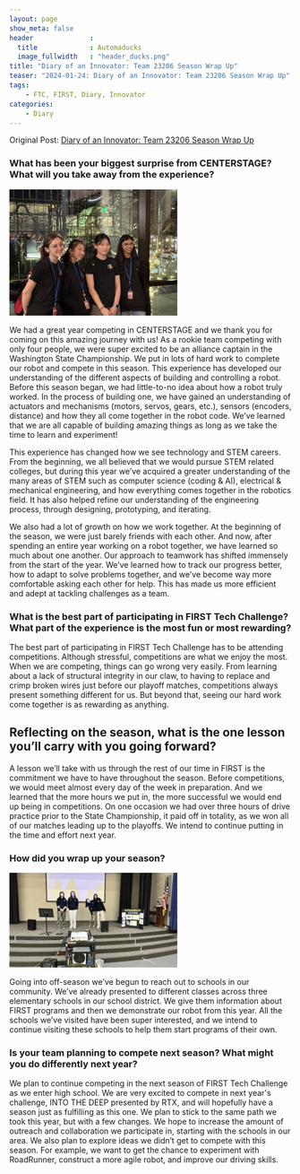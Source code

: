 ```yaml
---
layout: page
show_meta: false
header              :
  title             : Automaducks
  image_fullwidth   : "header_ducks.png"
title: "Diary of an Innovator: Team 23206 Season Wrap Up"
teaser: "2024-01-24: Diary of an Innovator: Team 23206 Season Wrap Up"
tags:
    - FTC, FIRST, Diary, Innovator
categories:
    - Diary
---
```

Original Post: [Diary of an Innovator: Team 23206 Season Wrap Up](https://firsttechchallenge.blogspot.com/2024/05/diary-of-innovator-team-23206-season.html)

### What has been your biggest surprise from CENTERSTAGE? What will you take away from the experience?

<img src="../../images/blog/Diary Entry 3a.jpg" vertical-align="-moz-middle-with-baseline" alt="Diary Entry 3a.jpg" width="300" />

We had a great year competing in CENTERSTAGE and we thank you for coming on this amazing journey with us! As a rookie team competing with only four people, we were super excited to be an alliance captain in the Washington State Championship. We put in lots of hard work to complete our robot and compete in this season. This experience has developed our understanding of the different aspects of building and controlling a robot. Before this season began, we had little-to-no idea about how a robot truly worked. In the process of building one, we have gained an understanding of actuators and mechanisms (motors, servos, gears, etc.), sensors (encoders, distance) and how they all come together in the robot code. We’ve learned that we are all capable of building amazing things as long as we take the time to learn and experiment!

This experience has changed how we see technology and STEM careers. From the beginning, we all believed that we would pursue STEM related colleges, but during this year we’ve acquired a greater understanding of the many areas of STEM such as computer science (coding & AI), electrical & mechanical engineering, and how everything comes together in the robotics field. It has also helped refine our understanding of the engineering process, through designing, prototyping, and iterating.

We also had a lot of growth on how we work together. At the beginning of the season, we were just barely friends with each other. And now, after spending an entire year working on a robot together, we have learned so much about one another. Our approach to teamwork has shifted immensely from the start of the year. We’ve learned how to track our progress better, how to adapt to solve problems together, and we’ve become way more comfortable asking each other for help. This has made us more efficient and adept at tackling challenges as a team.

### What is the best part of participating in FIRST Tech Challenge? What part of the experience is the most fun or most rewarding?

The best part of participating in FIRST Tech Challenge has to be attending competitions. Although stressful, competitions are what we enjoy the most. When we are competing, things can go wrong very easily. From learning about a lack of structural integrity in our claw, to having to replace and crimp broken wires just before our playoff matches, competitions always present something different for us. But beyond that, seeing our hard work come together is as rewarding as anything.

## Reflecting on the season, what is the one lesson you’ll carry with you going forward?

A lesson we’ll take with us through the rest of our time in FIRST is the commitment we have to have throughout the season. Before competitions, we would meet almost every day of the week in preparation. And we learned that the more hours we put in, the more successful we would end up being in competitions. On one occasion we had over three hours of drive practice prior to the State Championship, it paid off in totality, as we won all of our matches leading up to the playoffs. We intend to continue putting in the time and effort next year.

### How did you wrap up your season?

<img src="../../images/blog/Diary Entry 3b.jpg" vertical-align="-moz-middle-with-baseline" alt="Diary Entry 3b.jpg" width="300" />

Going into off-season we’ve begun to reach out to schools in our community. We’ve already presented to different classes across three elementary schools in our school district. We give them information about FIRST programs and then we demonstrate our robot from this year. All the schools we’ve visited have been super interested, and we intend to continue visiting these schools to help them start programs of their own.

### Is your team planning to compete next season? What might you do differently next year?

We plan to continue competing in the next season of FIRST Tech Challenge as we enter high school. We are very excited to compete in next year's challenge, INTO THE DEEP presented by RTX, and will hopefully have a season just as fulfilling as this one. We plan to stick to the same path we took this year, but with a few changes. We hope to increase the amount of outreach and collaboration we participate in, starting with the schools in our area. We also plan to explore ideas we didn’t get to compete with this season. For example, we want to get the chance to experiment with RoadRunner, construct a more agile robot, and improve our driving skills.
